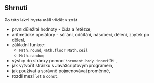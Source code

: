 ## Shrnutí

Po této lekci byste měli vědět a znát

* první důležité hodnoty - čísla a řetězce,
* aritmetické operátory - sčítání, odčítání, násobení, dělení, zbytek po dělení,
* základní funkce:
  - `Math.round`, `Math.floor`, `Math.ceil`,
  - `Math.random`,
* výstup do stránky pomocí `document.body.innerHTML`,
* jak vytvořit stránku s JavaScriptovým programem,
* jak používat a správně pojmenovávat proměnné,
* rozdíl mezi `let` a `const`.
